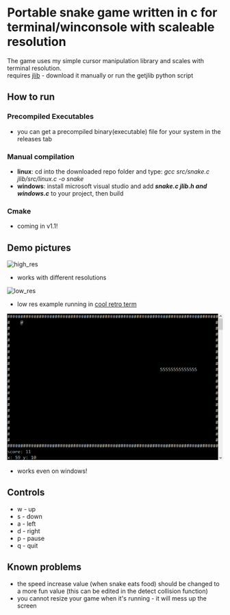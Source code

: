 Portable snake game written in c for terminal/winconsole with scaleable resolution
===

The game uses my simple cursor manipulation library and scales with terminal resolution.  
requires [jlib](https://github.com/jarekt/jlib) - download it manually or run the getjlib python script

## How to run
### Precompiled Executables
- you can get a precompiled binary(executable) file for your system in the releases tab
### Manual compilation
- **linux**: cd into the downloaded repo folder and type: *gcc src/snake.c jlib/src/linux.c -o snake*
- **windows**: install microsoft visual studio and add ***snake.c jlib.h and windows.c*** to your project, then build
### Cmake
- coming in v1.1!

## Demo pictures
![high_res](img/snake1.png)
* works with different resolutions

![low_res](img/snake2.png)
* low res example running in [cool retro term](https://github.com/Swordfish90/cool-retro-term)

![windows](img/windows.png)
* works even on windows!

## Controls
- w - up
- s - down
- a - left
- d - right
- p - pause
- q - quit


## Known problems
- the speed increase value (when snake eats food) should be changed to a more fun value (this can be edited in the detect collision function)
- you cannot resize your game when it's running - it will mess up the screen